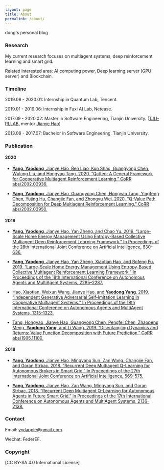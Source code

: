 ```yaml
---
layout: page
title: About
permalink: /about/
---
```


dong's personal blog

### Research

My current research focuses on multiagent systems, deep reinforcement learning and smart grid.

Related interested area: AI computing power, Deep learning server (GPU server) and Blockchain.

### Timeline

2019.09 - 2020.01: Internship in Quantum Lab, Tencent.

2019.01 - 2019.06: Internship in Fuxi AI Lab, Netease.

2017.09 - 2020.02: Master in Software Engineering, Tianjin University. ([TJU-RLLAB](http://www.icdai.org/), mentor [Jianye Hao](http://www.escience.cn/people/jianye/index.html))

2013.09 - 2017.07: Bachelor in Software Engineering, Tianjin University.

### Publication

#### 2020
- [**Yang, Yaodong**, Jianye Hao, Ben Liao, Kun Shao, Guangyong Chen, Wulong Liu, and Hongyao Tang. 2020. 
“Qatten: A General Framework for Cooperative Multiagent Reinforcement Learning.” 
CoRR abs/2002.03939.](https://arxiv.org/abs/2002.03939)

- [**Yang, Yaodong**, Jianye Hao, Guangyong Chen, Hongyao Tang, Yingfeng Chen, Yujing Hu, Changjie Fan, and Zhongyu Wei. 2020. 
“Q-Value Path Decomposition for Deep Multiagent Reinforcement Learning.” 
CoRR abs/2002.03950.](https://arxiv.org/abs/2002.03950)

#### 2019
- [**Yang, Yaodong**, Jianye Hao, Yan Zheng, and Chao Yu. 2019. 
“Large-Scale Home Energy Management Using Entropy-Based Collective Multiagent Deep Reinforcement Learning Framework.” 
In Proceedings of the 28th International Joint Conference on Artificial Intelligence, 630–636.](https://doi.org/10.24963/ijcai.2019/89.)

- [**Yang, Yaodong**, Jianye Hao, Yan Zheng, Xiaotian Hao, and Bofeng Fu. 2019. 
“Large-Scale Home Energy Management Using Entropy-Based Collective Multiagent Reinforcement Learning Framework.” 
In Proceedings of the 18th International Conference on Autonomous Agents and MultiAgent Systems, 2285–2287.](http://dl.acm.org/citation.cfm?id=3306127.3332086.)

- [Hao, Xiaotian, Weixun Wang, Jianye Hao, and **Yaodong Yang**. 2019. 
“Independent Generative Adversarial Self-Imitation Learning in Cooperative Multiagent Systems.” 
In Proceedings of the 18th International Conference on Autonomous Agents and MultiAgent Systems, 1315–1323.](http://dl.acm.org/citation.cfm?id=3306127.3331837)

- [Tang, Hongyao, Jianye Hao, Guangyong Chen, Pengfei Chen, Zhaopeng Meng, **Yaodong Yang**, and Li Wang. 2019. 
“Disentangling Dynamics and Returns: Value Function Decomposition with Future Prediction.” 
CoRR abs/1905.11100.](http://arxiv.org/abs/1905.11100)

#### 2018
- [**Yang, Yaodong**, Jianye Hao, Mingyang Sun, Zan Wang, Changjie Fan, and Goran Strbac. 2018. 
“Recurrent Deep Multiagent Q-Learning for Autonomous Brokers in Smart Grid.” 
In Proceedings of the 27th International Joint Conference on Artificial Intelligence, 569–575.](https://doi.org/10.24963/ijcai.2018/79)

- [**Yang, Yaodong**, Jianye Hao, Zan Wang, Mingyang Sun, and Goran Strbac. 2018. 
“Recurrent Deep Multiagent Q-Learning for Autonomous Agents in Future Smart Grid.” 
In Proceedings of the 17th International Conference on Autonomous Agents and MultiAgent Systems, 2136–2138.](http://dl.acm.org/citation.cfm?id=3237383.3238097)

### Contact

Email: yydapple@gmail.com.

Wechat: FederEF.

### Copyright

[CC BY-SA 4.0 International License]

